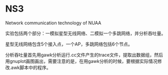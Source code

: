 # NS3
Network communication technology of NUAA

实验包括两个部分：一模拟星型无线网络、二模拟一个多跳网络，并分析吞吐量。

星型无线网络包含5个接入点，一个AP，多跳网络包括6个节点。

分析吞吐量首先用gawk分析运行.cc文件产生的trace文件，提取出数据组，然后用gnuplot画图画出，需要注意的是，在用gawk分析的时候，要根据实际情况修改.awk脚本中的程序。
